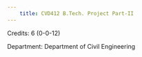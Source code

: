 ```yaml
---
    title: CVD412 B.Tech. Project Part-II
---
```

Credits: 6 (0-0-12)

Department: Department of Civil Engineering

